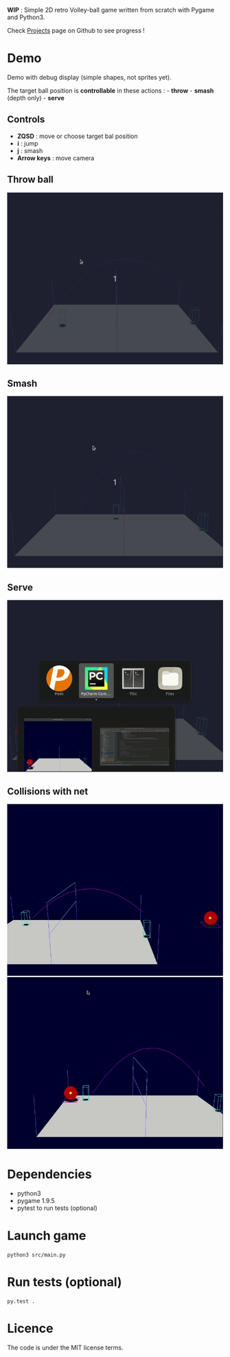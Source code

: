 **WIP** : Simple 2D retro Volley-ball game written from scratch with Pygame and Python3.

Check [Projects](https://github.com/MiguelReuter/Volley-ball-game/projects) page on Github to see progress !


# Demo

Demo with debug display (simple shapes, not sprites yet).

The target ball position is **controllable** in these actions :
    - **throw**
    - **smash** (depth only)
    - **serve**

## Controls
 - **ZQSD** : move or choose target bal position
 - **i** : jump
 - **j** : smash
 - **Arrow keys** : move camera


## Throw ball
<img src="doc/throw.gif" height="400" />

## Smash
<img src="doc/smash.gif" height="400" />

## Serve
<img src="doc/serve.gif" height="400" />

## Collisions with net
<img src="doc/net_collision_1.gif" height="400" /> <img src="doc/net_collision_2.gif" height="400" />


# Dependencies
- python3
- pygame 1.9.5
- pytest to run tests (optional)

# Launch game
```
python3 src/main.py
```

# Run tests (optional)
```
py.test .
```

# Licence

The code is under the MIT license terms.

<!-- Required extensions: pymdownx.betterem, pymdownx.tilde, pymdownx.emoji, pymdownx.tasklist, pymdownx.superfences -->